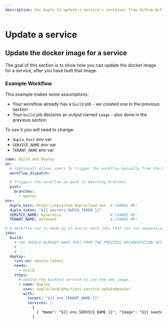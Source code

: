 ```yaml
---
description: Use Duplo to update a service's container from Github Actions
---
```


# Update a service

## Update the docker image for a service

The goal of this section is to show how you can update the docker image for a service, after you have built that image.

### Example Workflow

This example makes some assumptions:

* Your workflow already has a `build` job - we created one in the previous section
* Your `build` job declares an output named `image` - also done in the previous section

To use it you will need to change:

* `duplo_host` env var
* `SERVICE_NAME` env var
* `TENANT_NAME` env var

```yaml
name: Build and Deploy
on:
  # (Optional) Allows users to trigger the workflow manually from the GitHub UI
  workflow_dispatch:

  # Triggers the workflow on push to matching branches
  push:
    branches:
      - master
env:
  duplo_host: https://mysystem.duplocloud.net  # CHANGE ME!
  duplo_token: "${{ secrets.DUPLO_TOKEN }}"
  SERVICE_NAME: myservice                      # CHANGE ME!
  TENANT_NAME: mytenant                        # CHANGE ME!

# A workflow run is made up of one or more jobs that can run sequentially or in parallel
jobs:
  build:
    # YOU SHOULD ALREADY HAVE THIS FROM THE PREVIOUS DOCUMENTATION SECTION
    # ...
    # ...
  deploy:
    runs-on: ubuntu-latest
    needs:
      - build
    steps:
      # Update the backend service to use the new image.
      - name: Deploy
        uses: duplocloud/ghactions-service-update@master
        with:
          tenant: "${{ env.TENANT_NAME }}"
          services: |-
            [
              { "Name": "${{ env.SERVICE_NAME }}", "Image": "${{ needs.build.outputs.image }}" }
            ]
```
